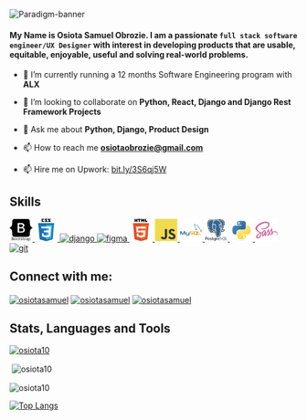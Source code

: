 ![Paradigm-banner](https://user-images.githubusercontent.com/73504914/210301210-8d4df116-9b5c-4122-babe-b0b611b82f22.gif)

#### My Name is **Osiota Samuel Obrozie**. I am a passionate `full stack software engineer/UX Designer` with interest in developing products that are usable, equitable, enjoyable, useful and solving real-world problems.


- 🌱 I’m currently running a 12 months Software Engineering program with **ALX**

- 👯 I’m looking to collaborate on **Python, React, Django and Django Rest Framework Projects**

- 💬 Ask me about **Python, Django, Product Design**

- 📫 How to reach me **osiotaobrozie@gmail.com**

- 📫 Hire me on Upwork: [bit.ly/3S6qj5W](https://bit.ly/3S6qj5W) 


## Skills
<p align="left"> <a href="https://getbootstrap.com" target="_blank" rel="noreferrer"> <img src="https://raw.githubusercontent.com/devicons/devicon/master/icons/bootstrap/bootstrap-plain-wordmark.svg" alt="bootstrap" width="40" height="40"/> </a> <a href="https://www.w3schools.com/css/" target="_blank" rel="noreferrer"> <img src="https://raw.githubusercontent.com/devicons/devicon/master/icons/css3/css3-original-wordmark.svg" alt="css3" width="40" height="40"/> </a> <a href="https://www.djangoproject.com/" target="_blank" rel="noreferrer"> <img src="https://cdn.worldvectorlogo.com/logos/django.svg" alt="django" width="40" height="40"/> </a> <a href="https://www.figma.com/" target="_blank" rel="noreferrer"> <img src="https://www.vectorlogo.zone/logos/figma/figma-icon.svg" alt="figma" width="40" height="40"/> </a> <a href="https://www.w3.org/html/" target="_blank" rel="noreferrer"> <img src="https://raw.githubusercontent.com/devicons/devicon/master/icons/html5/html5-original-wordmark.svg" alt="html5" width="40" height="40"/> </a> <a href="https://developer.mozilla.org/en-US/docs/Web/JavaScript" target="_blank" rel="noreferrer"> <img src="https://raw.githubusercontent.com/devicons/devicon/master/icons/javascript/javascript-original.svg" alt="javascript" width="40" height="40"/> </a> <a href="https://www.mysql.com/" target="_blank" rel="noreferrer"> <img src="https://raw.githubusercontent.com/devicons/devicon/master/icons/mysql/mysql-original-wordmark.svg" alt="mysql" width="40" height="40"/> </a> <a href="https://www.postgresql.org" target="_blank" rel="noreferrer"> <img src="https://raw.githubusercontent.com/devicons/devicon/master/icons/postgresql/postgresql-original-wordmark.svg" alt="postgresql" width="40" height="40"/> </a> <a href="https://www.python.org" target="_blank" rel="noreferrer"> <img src="https://raw.githubusercontent.com/devicons/devicon/master/icons/python/python-original.svg" alt="python" width="40" height="40"/> </a> <a href="https://sass-lang.com" target="_blank" rel="noreferrer"> <img src="https://raw.githubusercontent.com/devicons/devicon/master/icons/sass/sass-original.svg" alt="sass" width="40" height="40"/> </a><a href="https://git-scm.com/" target="_blank" rel="noreferrer"> <img src="https://www.vectorlogo.zone/logos/git-scm/git-scm-icon.svg" alt="git" width="40" height="40"/> </a> </p>


## Connect with me:
<p align="left">
<a href="https://www.linkedin.com/in/osiota-samuel/" target="blank"><img align="center" src="https://cdn2.iconfinder.com/data/icons/social-icon-3/512/social_style_3_in-306.png" alt="osiotasamuel" height="40" width="40" /></a>
<a href="https://www.behance.net/osiotasamuel" target="blank"><img align="center" src="https://cdn1.iconfinder.com/data/icons/social-media-rounded-corners/512/Rounded_Behance2_svg-128.png" alt="osiotasamuel" height="40" width="40" /></a>
<a href="https://wa.me/message/IMVXY6PBERVSF1" target="blank"><img align="center" src="https://cdn2.iconfinder.com/data/icons/social-media-2285/512/1_Whatsapp2_colored_svg-256.png" alt="osiotasamuel" height="40" width="40" /></a>
</p>


## Stats, Languages and Tools
<!--
<img src="https://github-readme-stats.vercel.app/api/pin/?username=zluvsand&repo=github_profile"/>
<p align="left"> <img src="https://komarev.com/ghpvc/?username=osiota10&label=Profile%20views&color=0e75b6&style=flat" alt="osiota10" /> </p>
-->

<p align="left"> <a href="https://github.com/ryo-ma/github-profile-trophy"><img src="https://github-profile-trophy.vercel.app/?username=osiota10" alt="osiota10" /></a> </p>


<p>&nbsp;<img align="center" src="https://github-readme-stats.vercel.app/api?username=osiota10&show_icons=true&locale=en" alt="osiota10" /></p>

<p><img align="center" src="https://github-readme-streak-stats.herokuapp.com/?user=osiota10&" alt="osiota10" /></p>


[![Top Langs](https://github-readme-stats.vercel.app/api/top-langs/?username=osiota10&layout=compact&langs_count=14)](https://github.com/osiota10/github-readme-stats)

<!--START_SECTION:badges-->
<!--END_SECTION:badges-->

<!--
**osiota10/osiota10** is a ✨ _special_ ✨ repository because its `README.md` (this file) appears on your GitHub profile.

Here are some ideas to get you started:

- 🔭 I’m currently working on ...
- 🌱 I’m currently learning ...
- 👯 I’m looking to collaborate on Django Projects
- 🤔 I’m looking for help with ...
- 💬 Ask me about ...
- 📫 How to reach me: ...
- 😄 Pronouns: ...
- ⚡ Fun fact: ...
-->
